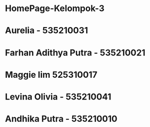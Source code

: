 # HomePage-Kelompok-3

# Aurelia - 535210031
# Farhan Adithya Putra - 535210021
# Maggie lim 525310017
# Levina Olivia - 535210041
# Andhika Putra - 535210010
